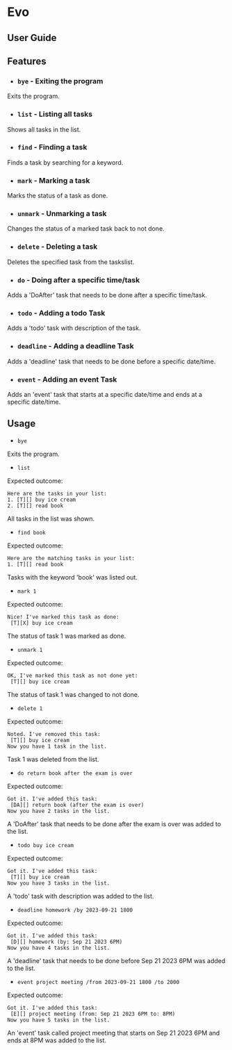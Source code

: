 # Evo

## User Guide

## Features

- ### `bye` - Exiting the program

Exits the program.

- ### `list` - Listing all tasks

Shows all tasks in the list.

- ### `find` - Finding a task

Finds a task by searching for a keyword.

- ### `mark` - Marking a task

Marks the status of a task as done.

- ### `unmark` - Unmarking a task

Changes the status of a marked task back to not done.

- ### `delete` - Deleting a task

Deletes the specified task from the taskslist.

- ### `do` - Doing after a specific time/task

Adds a 'DoAfter' task that needs to be done after a specific time/task.

- ### `todo` - Adding a todo Task

Adds a 'todo' task with description of the task.

- ### `deadline` - Adding a deadline Task

Adds a 'deadline' task that needs to be done before a specific date/time.

- ### `event` - Adding an event Task

Adds an 'event' task that starts at a specific date/time and ends at a specific date/time.

## Usage

- `bye`

Exits the program.

- `list`

Expected outcome:
```
Here are the tasks in your list:
1. [T][] buy ice cream
2. [T][] read book
```

All tasks in the list was shown.

- `find book`

Expected outcome:
```
Here are the matching tasks in your list:
1. [T][] read book
```

Tasks with the keyword 'book' was listed out.

- `mark 1`

Expected outcome:
```
Nice! I've marked this task as done:
 [T][X] buy ice cream
```

The status of task 1 was marked as done.

- `unmark 1`

Expected outcome:
```
OK, I've marked this task as not done yet:
 [T][] buy ice cream
```

The status of task 1 was changed to not done.

- `delete 1`

Expected outcome:
```
Noted. I've removed this task:
 [T][] buy ice cream
Now you have 1 task in the list.
```

Task 1 was deleted from the list.

- `do return book after the exam is over`

Expected outcome:
```
Got it. I've added this task:
 [DA][] return book (after the exam is over)
Now you have 2 tasks in the list.
```

A 'DoAfter' task that needs to be done after the exam is over was added to the list.

- `todo buy ice cream`

Expected outcome:
```
Got it. I've added this task:
 [T][] buy ice cream
Now you have 3 tasks in the list.
```

A 'todo' task with description was added to the list.

- `deadline homework /by 2023-09-21 1800`

Expected outcome:
```
Got it. I've added this task:
 [D][] homework (by: Sep 21 2023 6PM)
Now you have 4 tasks in the list.
```

A 'deadline' task that needs to be done before Sep 21 2023 6PM was added to the list.

- `event project meeting /from 2023-09-21 1800 /to 2000`

Expected outcome:
```
Got it. I've added this task:
 [E][] project meeting (from: Sep 21 2023 6PM to: 8PM)
Now you have 5 tasks in the list.
```
An 'event' task called project meeting that starts on Sep 21 2023 6PM and ends at 8PM was added to the list.

